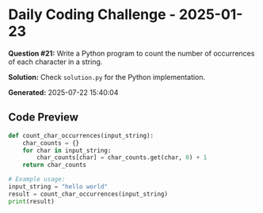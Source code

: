 # Daily Coding Challenge - 2025-01-23

**Question #21:** Write a Python program to count the number of occurrences of each character in a string.

**Solution:** Check `solution.py` for the Python implementation.

**Generated:** 2025-07-22 15:40:04

## Code Preview
```python
def count_char_occurrences(input_string):
    char_counts = {}
    for char in input_string:
        char_counts[char] = char_counts.get(char, 0) + 1
    return char_counts

# Example usage:
input_string = "hello world"
result = count_char_occurrences(input_string)
print(result)
```
